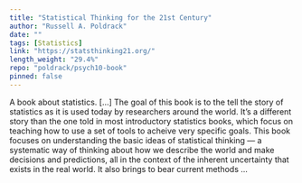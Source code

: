 ```yaml
---
title: "Statistical Thinking for the 21st Century"
author: "Russell A. Poldrack"
date: ""
tags: [Statistics]
link: "https://statsthinking21.org/"
length_weight: "29.4%"
repo: "poldrack/psych10-book"
pinned: false
---
```


A book about statistics. [...] The goal of this book is to the tell the story of statistics as it is used today by researchers around the world. It’s a different story than the one told in most introductory statistics books, which focus on teaching how to use a set of tools to acheive very specific goals. This book focuses on understanding the basic ideas of statistical thinking — a systematic way of thinking about how we describe the world and make decisions and predictions, all in the context of the inherent uncertainty that exists in the real world. It also brings to bear current methods ...

